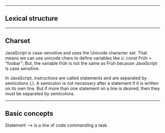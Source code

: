 
--------------------
Lexical structure
--------------------


--------------------
Charset
--------------------
JavaScript is case-sensitive and uses the Unicode character set. That means we can use unicode chars to define variables like ü:
const Früh = "foobar";
But, the variable früh is not the same as Früh because JavaScript is case sensitive.

In JavaScript, instructions are called statements and are separated by semicolons (;). A semicolon is not necessary after a statement if it is written on its own line. But if more than one statement on a line is desired, then they must be separated by semicolons.

--------------------
Basic concepts
--------------------
Statement --> is a line of code commanding a task.
